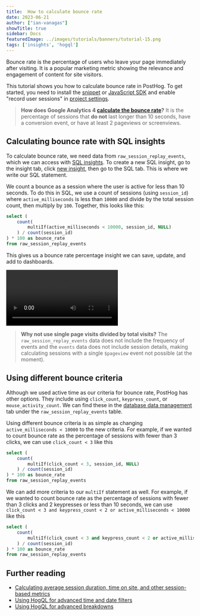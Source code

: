 ```yaml
---
title:  How to calculate bounce rate
date: 2023-06-21
author: ["ian-vanagas"]
showTitle: true
sidebar: Docs
featuredImage: ../images/tutorials/banners/tutorial-15.png
tags: ['insights', 'hogql']
---
```


Bounce rate is the percentage of users who leave your page immediately after visiting. It is a popular marketing metric showing the relevance and engagement of content for site visitors.  

This tutorial shows you how to calculate bounce rate in PostHog. To get started, you need to install the [snippet](/docs/getting-started/install?tab=snippet) or [JavaScript SDK](/docs/libraries/js) and enable "record user sessions"  in [project settings](https://app.posthog.com/project/settings).

> **How does Google Analytics 4 [calculate the bounce rate](https://support.google.com/analytics/answer/12195621?hl=en)?** It is the percentage of sessions that **do not** last longer than 10 seconds, have a conversion event, or have at least 2 pageviews or screenviews.

## Calculating bounce rate with SQL insights

To calculate bounce rate, we need data from `raw_session_replay_events`, which we can access with [SQL insights](/docs/product-analytics/hogql#sql-insights). To create a new SQL insight, go to the insight tab, click [new insight](https://app.posthog.com/insights/new), then go to the SQL tab. This is where we write our SQL statement.

We count a bounce as a session where the user is active for less than 10 seconds. To do this in SQL, we use a count of sessions (using `session_id`) where `active_milliseconds` is less than `10000` and divide by the total session count, then multiply by `100`. Together, this looks like this:

```sql
select (
	count(
		multiIf(active_milliseconds < 10000, session_id, NULL)
	) / count(session_id)
) * 100 as bounce_rate
from raw_session_replay_events
```

This gives us a bounce rate percentage insight we can save, update, and add to dashboards.

![Bounce rate](../images/tutorials/bounce-rate/bounce-rate.mp4)

> **Why not use single page visits divided by total visits?** The `raw_session_replay_events` data does not include the frequency of events and the `events` data does not include session details, making calculating sessions with a single `$pageview` event not possible (at the moment).

## Using different bounce criteria

Although we used active time as our criteria for bounce rate, PostHog has other options. They include using `click_count`, `keypress_count`, or `mouse_activity_count`. We can find these  in the [database data management](https://app.posthog.com/data-management/database) tab under the `raw_session_replay_events` table.

Using different bounce criteria is as simple as changing `active_milliseconds < 10000` to the new criteria. For example, if we wanted to count bounce rate as the percentage of sessions with fewer than 3 clicks, we can use `click_count < 3` like this

```sql
select (
	count(
		multiIf(click_count < 3, session_id, NULL)
	) / count(session_id)
) * 100 as bounce_rate
from raw_session_replay_events
```

We can add more criteria to our `multiIf` statement as well. For example, if we wanted to count bounce rate as the percentage of sessions with fewer than 3 clicks and 2 keypresses or less than 10 seconds, we can use `click_count < 3 and keypress_count < 2 or active_milliseconds < 10000` like this

```sql
select (
	count(
		multiIf(click_count < 3 and keypress_count < 2 or active_milliseconds < 10000, session_id, NULL)
	) / count(session_id)
) * 100 as bounce_rate
from raw_session_replay_events
```

## Further reading

- [Calculating average session duration, time on site, and other session-based metrics](/tutorials/session-metrics)
- [Using HogQL for advanced time and date filters](/tutorials/hogql-date-time-filters)
- [Using HogQL for advanced breakdowns](/tutorials/hogql-breakdowns)